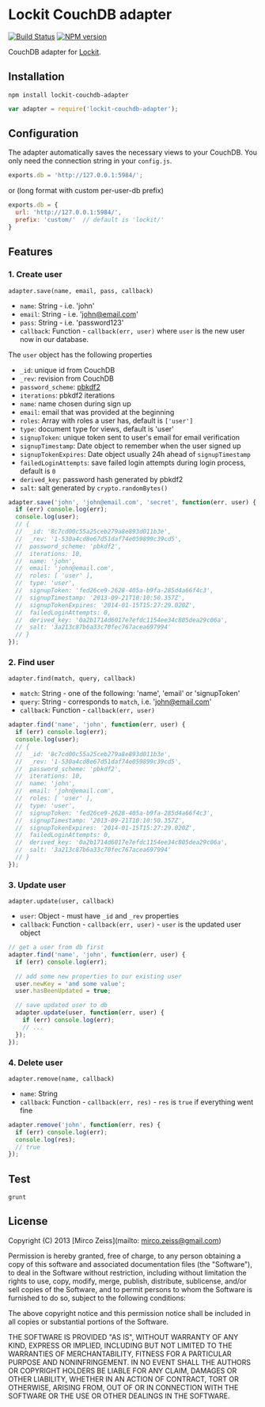 # Lockit CouchDB adapter

[![Build Status](https://travis-ci.org/zemirco/lockit-couchdb-adapter.svg?branch=master)](https://travis-ci.org/zemirco/lockit-couchdb-adapter) [![NPM version](https://badge.fury.io/js/lockit-couchdb-adapter.svg)](http://badge.fury.io/js/lockit-couchdb-adapter)

CouchDB adapter for [Lockit](https://github.com/zemirco/lockit).

## Installation

`npm install lockit-couchdb-adapter`

```js
var adapter = require('lockit-couchdb-adapter');
```

## Configuration

The adapter automatically saves the necessary views to your CouchDB.
You only need the connection string in your `config.js`.

```js
exports.db = 'http://127.0.0.1:5984/';
```

or (long format with custom per-user-db prefix)

```js
exports.db = {
  url: 'http://127.0.0.1:5984/',
  prefix: 'custom/'  // default is 'lockit/'
}
```

## Features

### 1. Create user

`adapter.save(name, email, pass, callback)`

 - `name`: String - i.e. 'john'
 - `email`: String - i.e. 'john@email.com'
 - `pass`: String - i.e. 'password123'
 - `callback`: Function - `callback(err, user)` where `user` is the new user now in our database.

The `user` object has the following properties

 - `_id`: unique id from CouchDB
 - `_rev`: revision from CouchDB
 - `password_scheme`: [pbkdf2](http://nodejs.org/api/crypto.html#crypto_crypto_pbkdf2_password_salt_iterations_keylen_callback)
 - `iterations`: pbkdf2 iterations
 - `name`: name chosen during sign up
 - `email`: email that was provided at the beginning
 - `roles`: Array with roles a user has, default is `['user']`
 - `type`: document type for views, default is 'user'
 - `signupToken`: unique token sent to user's email for email verification
 - `signupTimestamp`: Date object to remember when the user signed up
 - `signupTokenExpires`: Date object usually 24h ahead of `signupTimestamp`
 - `failedLoginAttempts`: save failed login attempts during login process, default is `0`
 - `derived_key`: password hash generated by pbkdf2
 - `salt`: salt generated by `crypto.randomBytes()`

```js
adapter.save('john', 'john@email.com', 'secret', function(err, user) {
  if (err) console.log(err);
  console.log(user);
  // {
  //  _id: '8c7cd00c55a25ceb279a8e893d011b3e',
  //  _rev: '1-530a4cd8e67d51daf74e059899c39cd5',
  //  password_scheme: 'pbkdf2',
  //  iterations: 10,
  //  name: 'john',
  //  email: 'john@email.com',
  //  roles: [ 'user' ],
  //  type: 'user',
  //  signupToken: 'fed26ce9-2628-405a-b9fa-285d4a66f4c3',
  //  signupTimestamp: '2013-09-21T10:10:50.357Z',
  //  signupTokenExpires: '2014-01-15T15:27:29.020Z',
  //  failedLoginAttempts: 0,
  //  derived_key: '0a2b1714d6017e7efdc1154ee34c805dea29c06a',
  //  salt: '3a213c87b6a33c70fec767acea697994'
  // }
});
```

### 2. Find user

`adapter.find(match, query, callback)`

 - `match`: String - one of the following: 'name', 'email' or 'signupToken'
 - `query`: String - corresponds to `match`, i.e. 'john@email.com'
 - `callback`:  Function - `callback(err, user)`

```js
adapter.find('name', 'john', function(err, user) {
  if (err) console.log(err);
  console.log(user);
  // {
  //  _id: '8c7cd00c55a25ceb279a8e893d011b3e',
  //  _rev: '1-530a4cd8e67d51daf74e059899c39cd5',
  //  password_scheme: 'pbkdf2',
  //  iterations: 10,
  //  name: 'john',
  //  email: 'john@email.com',
  //  roles: [ 'user' ],
  //  type: 'user',
  //  signupToken: 'fed26ce9-2628-405a-b9fa-285d4a66f4c3',
  //  signupTimestamp: '2013-09-21T10:10:50.357Z',
  //  signupTokenExpires: '2014-01-15T15:27:29.020Z',
  //  failedLoginAttempts: 0,
  //  derived_key: '0a2b1714d6017e7efdc1154ee34c805dea29c06a',
  //  salt: '3a213c87b6a33c70fec767acea697994'
  // }
});
```

### 3. Update user

`adapter.update(user, callback)`

 - `user`: Object - must have `_id` and `_rev` properties
 - `callback`: Function - `callback(err, user)` - `user` is the updated user object

```js
// get a user from db first
adapter.find('name', 'john', function(err, user) {
  if (err) console.log(err);

  // add some new properties to our existing user
  user.newKey = 'and some value';
  user.hasBeenUpdated = true;

  // save updated user to db
  adapter.update(user, function(err, user) {
    if (err) console.log(err);
    // ...
  });
});
```

### 4. Delete user

`adapter.remove(name, callback)`

 - `name`: String
 - `callback`: Function - `callback(err, res)` - `res` is `true` if everything went fine

```js
adapter.remove('john', function(err, res) {
  if (err) console.log(err);
  console.log(res);
  // true
});
```

## Test

`grunt`

## License

Copyright (C) 2013 [Mirco Zeiss](mailto: mirco.zeiss@gmail.com)

Permission is hereby granted, free of charge, to any person obtaining a copy of this software and associated documentation files (the "Software"), to deal in the Software without restriction, including without limitation the rights to use, copy, modify, merge, publish, distribute, sublicense, and/or sell copies of the Software, and to permit persons to whom the Software is furnished to do so, subject to the following conditions:

The above copyright notice and this permission notice shall be included in all copies or substantial portions of the Software.

THE SOFTWARE IS PROVIDED "AS IS", WITHOUT WARRANTY OF ANY KIND, EXPRESS OR IMPLIED, INCLUDING BUT NOT LIMITED TO THE WARRANTIES OF MERCHANTABILITY, FITNESS FOR A PARTICULAR PURPOSE AND NONINFRINGEMENT. IN NO EVENT SHALL THE AUTHORS OR COPYRIGHT HOLDERS BE LIABLE FOR ANY CLAIM, DAMAGES OR OTHER LIABILITY, WHETHER IN AN ACTION OF CONTRACT, TORT OR OTHERWISE, ARISING FROM, OUT OF OR IN CONNECTION WITH THE SOFTWARE OR THE USE OR OTHER DEALINGS IN THE SOFTWARE.
